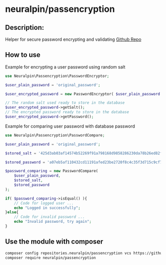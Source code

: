 # neuralpin/passencryption

## Description:
Helper for secure password encrypting and validating
[Github Repo](https://github.com/neuralpin/neuralpin_passencryption)

## How to use

Example for encrypting a user password using random salt
```php
use Neuralpin\Passencryption\PasswordEncryptor;

$user_plain_password = 'original_password';

$user_encrypted_password = new PasswordEncryptor( $user_plain_password );

// The random salt used ready to store in the database
$user_encrypted_password->getSalt();
// The encrypted password ready to store in the database
$user_encrypted_password->getPassword();
```

Example for comparing user password with database password
```php
use Neuralpin\Passencryption\PasswordCompare;

$user_plain_password = 'original_password';

$stored_salt = '425d3ab03af14574b52269f91a798168d9858286230da78b26ed82f20e2ab807bcee97650d8a575a883e06156956c5a3ba8752632138c4c0c6a05a108ed10e09';

$stored_password = 'a07eb5af110432cd11191afed23be2720f8c4c35f3d715c9cf763937f4a93ef8508fa80e83df049294aeed00cd4a42d853639683e4aa125e4f0332f0a30274b3';

$password_comparing = new PasswordCompare(
    $user_plain_password,
    $stored_salt,
    $stored_password
);

if( $password_comparing->isEqual() ){
    // Code for logged user ...
    echo "Logged in successfully";
}else{
    // Code for invalid password ...
    echo "Invalid password, try again";
}

```

## Use the module with composer
```bash
composer config repositories.neuralpin/passencryption vcs https://github.com/neuralpin/neuralpin_passencryption
composer require neuralpin/passencryption
```